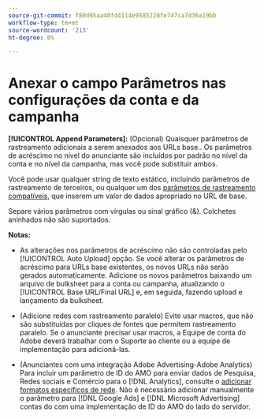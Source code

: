 ```yaml
---
source-git-commit: f80d05aa40fd4114e9585220fe747ca7d36a19bb
workflow-type: tm+mt
source-wordcount: '213'
ht-degree: 0%

---
```

# Anexar o campo Parâmetros nas configurações da conta e da campanha

**[!UICONTROL Append Parameters]:** (Opcional) Quaisquer parâmetros de rastreamento adicionais a serem anexados aos URLs base.<!-- When account uses setting append_param_to_tt_fus, then we add append parameters to the tracking templates OR the landing page suffixes instead (not sure how we determine which) -->. Os parâmetros de acréscimo no nível do anunciante são incluídos por padrão no nível da conta e no nível da campanha, mas você pode substituir ambos.

Você pode usar qualquer string de texto estático, incluindo parâmetros de rastreamento de terceiros, ou qualquer um dos [parâmetros de rastreamento compatíveis](/help/search-social-commerce/tracking/click-tracking-urls-optional-parameters.md), que inserem um valor de dados apropriado no URL de base.

Separe vários parâmetros com vírgulas ou sinal gráfico (&amp;). Colchetes aninhados não são suportados.

**Notas:**

* As alterações nos parâmetros de acréscimo não são controladas pelo [!UICONTROL Auto Upload] opção. Se você alterar os parâmetros de acréscimo para URLs base existentes, os novos URLs não serão gerados automaticamente. Adicione os novos parâmetros baixando um arquivo de bulksheet para a conta ou campanha, atualizando o [!UICONTROL Base URL/Final URL] e, em seguida, fazendo upload e lançamento da bulksheet.

* (Adicione redes com rastreamento paralelo) Evite usar macros, que não são substituídas por cliques de fontes que permitem rastreamento paralelo. Se o anunciante precisar usar macros, a Equipe de conta do Adobe deverá trabalhar com o Suporte ao cliente ou a equipe de implementação para adicioná-las.

* (Anunciantes com uma integração Adobe Advertising-Adobe Analytics) Para incluir um parâmetro de ID do AMO para enviar dados de Pesquisa, Redes sociais e Comércio para o [!DNL Analytics], consulte o [adicionar formatos específicos de rede](/help/search-social-commerce/tracking/skwcid-tracking-parameter.md). Não é necessário adicionar manualmente o parâmetro para [!DNL Google Ads] e [!DNL Microsoft Advertising] contas do com uma implementação de ID do AMO do lado do servidor.
